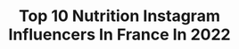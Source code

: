 ---
title: Top 10 Nutrition Instagram Influencers In France In 2022
description: >-
  Find top nutrition Instagram influencers in France in 2022. Most popular hashtags: #picoftheday #fitness #workout #motivation.
platform: Instagram
hits: 280
text_top: Discover the top-rated Instagram accounts on inBeat.
text_bottom: inBeat holds 280 Instagram influencers like this in France for you to contact.
profiles:
  - username: "antonella_seco"
    fullname: >-
      
    bio: >-
      ✧ Lille ✧ Photographie • Santé • Nutrition • Fitness ✧ 2ème année de Naturopathie ✉ : Antonellaseco12@gmail.com
    location: "France"
    followers: 2276
    engagement: 3967
    commentsToLikes: 0.090406
    id: ckap5yvx0dqwl0i781tt8ey21
    verified: false
    hashtags: "#canonportrait, #pursuitofportraits, #photographersandmodels, #lillemaville"
  - username: "kilianhagen"
    fullname: >-
      Kilian Hagen
    bio: >-
      YouTube: Kilian Hagen (100K abonnés) ⬇ Pour les coachings personnalisés kilianhagen.be Diététicien-nutritionniste diplômé et coach sportif Team SP
    location: "France"
    followers: 18727
    engagement: 916
    commentsToLikes: 0.031466
    id: ck6u6mupkgj4w0j71p47jkofg
    verified: false
    hashtags: "#teamhagen"
  - username: "leo.cressant"
    fullname: >-
      Léo | Travel ~ Fitness
    bio: >-
      🌎 French | Content Creator | Model 🎗 Certified Fitness Coach 📍 Nice, France 📩 contact@leocressant.com 👇🏻 Fitness & Nutrition Coaching
    location: "France"
    followers: 159905
    engagement: 764
    commentsToLikes: 0.018916
    id: ck0ttkiiu34si0i1920lxgbsx
    verified: false
    hashtags: "#menstyle, #fitnessgoals, #outfitstyle, #menwithstyle"
  - username: "val_fitmood"
    fullname: >-
      Valérie
    bio: >-
      Mariée 3enfants Bordeaux/France 👉 Fitness 🏋️‍♀️ Yoga 🧘‍♀️🙆‍♀️ Cardio 🏃‍♀️ Nature 🍃 Nutrition 🥗 Musique 🎶 Bienveillance 💜, Only good feelings please !
    location: "France"
    followers: 12581
    engagement: 748
    commentsToLikes: 0.075271
    id: ck8t60cnbbt3t0j78ng1qwgmk
    verified: false
    hashtags: "#mangermieux, #runningmotivation, #shape, #yoga"
  - username: "maggy_allmusculation"
    fullname: >-
      Maggy Allmusculation 🇫🇷🇺🇸🇦🇺
    bio: >-
      Préparation compétition bodybuilding bikini ⁣ ▪️Online coach⁣ 🍏⁣ ▪️Musculation, nutrition, santé ⁣ 🏋🏼‍♂️⁣ ▪️@maggys.heart⁣ 🎨⁣ YouTube‼️@allmusculation
    location: "France"
    followers: 8578
    engagement: 1393
    commentsToLikes: 0.034028
    id: ck5q7vxhz3asq0i1187h94axf
    verified: false
    hashtags: "#teamallmusculation, #musculation, #fitwoman, #gymlife"
  - username: "kayla_nevius"
    fullname: >-
      Ｋａｙｌａ
    bio: >-
      ᖴIᔕᕼIᑎG🎣 ᕼᑌᑎTIᑎG🏹 ᖴITᑎEᔕᔕ💪🏻 @RealtreeOutdoors @DsgHunt @DsgFish @Backcountryfuel @accubow @Bowmar_Nutrition | Code: KAYLA Links/Codes ⇩ ⇩ ⇩
    location: "France"
    followers: 36525
    engagement: 249
    commentsToLikes: 0.063882
    id: ck14k2yqfnh2g0i192z2z4h3e
    verified: false
    hashtags: "#happy, #flexfriday, #photooftheday, #fitfam"
  - username: "patrycjaslaby_"
    fullname: >-
      Patrycja Słaby
    bio: >-
      WORLD CHAMPION 18🥇19🥈ARNOLD CLASSIC 19🥇 🧝🏼‍♀️OLIMP TEAM @olimp_sport_nutrition CODE:pslaby 💋 @carpatree CODE:patrycjaslaby 📨patrycja.slabyy@gmail.com
    location: "France"
    followers: 52438
    engagement: 756
    commentsToLikes: 0.014209
    id: ck0vy1e491rdw0i19oe9inlbg
    verified: false
    hashtags: "#quality, #carpatreewomen, #olimpteam, #gym"
  - username: "lauriedouceur"
    fullname: >-
      Laurie Côté
    bio: >-
      Qc | 📷 Enthusiastic Food Blogger and rituals | Cozy vibes only ☁️ Recettes ici : www.lauriedouceur.com 🍶 Nutritionniste anti-diète ⚖️
    location: "France"
    followers: 26025
    engagement: 255
    commentsToLikes: 0.065267
    id: ck5zq2s7gttvc0i147whkoj23
    verified: false
    hashtags: "#croustadeauxpommes, #kamrette, #rituals, #canadareels"
  - username: "andresriospt"
    fullname: >-
      Andres Felipe
    bio: >-
      Amsterdam 📍🌎 Personal Trainer Lifestyle Coach | Nutrition Advice 🇳🇱🇨🇴🇺🇸
    location: "France"
    followers: 245298
    engagement: 1042
    commentsToLikes: 0.010805
    id: ck0ttpyj63sow0i192ja2imbi
    verified: false
    hashtags: "#luxurytravel, #fitlife, #motivation, #labrador"
  - username: "lexie.fit"
    fullname: >-
      Lexie ||  Coach  & Athlète.
    bio: >-
      ▪️ PROZIS -> -10% code LEXIE (@prozis) ▪️Coach en Nutrition & diététicienne diplômée. ▪️ Athlète bikini. Demande de coaching & consultations ⬇️
    location: "France"
    followers: 19661
    engagement: 280
    commentsToLikes: 0.077492
    id: ck9hb4x22feur0j78vzk1sjgn
    verified: false
    hashtags: "#roadto2022, #fit, #fitnessaddict, #motivation"
---